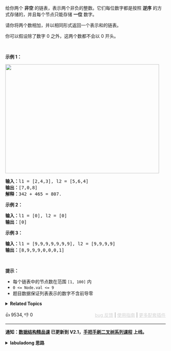<p>给你两个&nbsp;<strong>非空</strong> 的链表，表示两个非负的整数。它们每位数字都是按照&nbsp;<strong>逆序</strong>&nbsp;的方式存储的，并且每个节点只能存储&nbsp;<strong>一位</strong>&nbsp;数字。</p>

<p>请你将两个数相加，并以相同形式返回一个表示和的链表。</p>

<p>你可以假设除了数字 0 之外，这两个数都不会以 0&nbsp;开头。</p>

<p>&nbsp;</p>

<p><strong>示例 1：</strong></p> 
<img alt="" src="https://assets.leetcode-cn.com/aliyun-lc-upload/uploads/2021/01/02/addtwonumber1.jpg" style="width: 483px; height: 342px;" /> 
<pre>
<strong>输入：</strong>l1 = [2,4,3], l2 = [5,6,4]
<strong>输出：</strong>[7,0,8]
<strong>解释：</strong>342 + 465 = 807.
</pre>

<p><strong>示例 2：</strong></p>

<pre>
<strong>输入：</strong>l1 = [0], l2 = [0]
<strong>输出：</strong>[0]
</pre>

<p><strong>示例 3：</strong></p>

<pre>
<strong>输入：</strong>l1 = [9,9,9,9,9,9,9], l2 = [9,9,9,9]
<strong>输出：</strong>[8,9,9,9,0,0,0,1]
</pre>

<p>&nbsp;</p>

<p><strong>提示：</strong></p>

<ul> 
 <li>每个链表中的节点数在范围 <code>[1, 100]</code> 内</li> 
 <li><code>0 &lt;= Node.val &lt;= 9</code></li> 
 <li>题目数据保证列表表示的数字不含前导零</li> 
</ul>

<details><summary><strong>Related Topics</strong></summary>递归 | 链表 | 数学</details><br>

<div>👍 9534, 👎 0<span style='float: right;'><span style='color: gray;'><a href='https://github.com/labuladong/fucking-algorithm/discussions/939' target='_blank' style='color: lightgray;text-decoration: underline;'>bug 反馈</a> | <a href='https://labuladong.gitee.io/article/fname.html?fname=jb插件简介' target='_blank' style='color: lightgray;text-decoration: underline;'>使用指南</a> | <a href='https://labuladong.github.io/algo/images/others/%E5%85%A8%E5%AE%B6%E6%A1%B6.jpg' target='_blank' style='color: lightgray;text-decoration: underline;'>更多配套插件</a></span></span></div>

<div id="labuladong"><hr>

**通知：[数据结构精品课](https://aep.h5.xeknow.com/s/1XJHEO) 已更新到 V2.1，[手把手刷二叉树系列课程](https://aep.xet.tech/s/3YGcq3) 上线。**

<details><summary><strong>labuladong 思路</strong></summary>

## 基本思路

逆序存储很友好了，直接遍历链表就是从个位开始的，符合我们计算加法的习惯顺序。如果是正序存储，那倒要费点脑筋了，可能需要 [翻转链表](https://labuladong.github.io/article/fname.html?fname=递归反转链表的一部分) 或者使用栈来辅助。

这道题主要考察 [链表双指针技巧](https://labuladong.github.io/article/fname.html?fname=链表技巧) 和加法运算过程中对进位的处理。注意这个 `carry` 变量的处理，在我们手动模拟加法过程的时候会经常用到。

**代码中还用到一个链表的算法题中是很常见的「虚拟头结点」技巧，也就是 `dummy` 节点**。你可以试试，如果不使用 `dummy` 虚拟节点，代码会稍显复杂，而有了 `dummy` 节点这个占位符，可以避免处理初始的空指针情况，降低代码的复杂性。

**标签：[数据结构](https://mp.weixin.qq.com/mp/appmsgalbum?__biz=MzAxODQxMDM0Mw==&action=getalbum&album_id=1318892385270808576)，[链表双指针](https://mp.weixin.qq.com/mp/appmsgalbum?__biz=MzAxODQxMDM0Mw==&action=getalbum&album_id=2120596033251475465)**

## 解法代码

提示：🟢 标记的是我写的解法代码，🤖 标记的是 chatGPT 翻译的多语言解法代码。如有错误，可以 [点这里](https://github.com/labuladong/fucking-algorithm/issues/1113) 反馈和修正。

<div class="tab-panel"><div class="tab-nav">
<button data-tab-item="cpp" class="tab-nav-button btn " data-tab-group="default" onclick="switchTab(this)">cpp🤖</button>

<button data-tab-item="python" class="tab-nav-button btn " data-tab-group="default" onclick="switchTab(this)">python🤖</button>

<button data-tab-item="java" class="tab-nav-button btn active" data-tab-group="default" onclick="switchTab(this)">java🟢</button>

<button data-tab-item="go" class="tab-nav-button btn " data-tab-group="default" onclick="switchTab(this)">go🤖</button>

<button data-tab-item="javascript" class="tab-nav-button btn " data-tab-group="default" onclick="switchTab(this)">javascript🤖</button>
</div><div class="tab-content">
<div data-tab-item="cpp" class="tab-item " data-tab-group="default"><div class="highlight">

```cpp
// 注意：cpp 代码由 chatGPT🤖 根据我的 java 代码翻译，旨在帮助不同背景的读者理解算法逻辑。
// 本代码已经通过力扣的测试用例，应该可直接成功提交。

class Solution {
public:
    ListNode* addTwoNumbers(ListNode* l1, ListNode* l2) {
        // 在两条链表上的指针
        ListNode *p1 = l1, *p2 = l2;
        // 虚拟头结点（构建新链表时的常用技巧）
        ListNode *dummy = new ListNode(-1);
        // 指针 p 负责构建新链表
        ListNode *p = dummy;
        // 记录进位
        int carry = 0;
        // 开始执行加法，两条链表走完且没有进位时才能结束循环
        while (p1 != nullptr || p2 != nullptr || carry > 0) {
            // 先加上上次的进位
            int val = carry;
            if (p1 != nullptr) {
                val += p1->val;
                p1 = p1->next;
            }
            if (p2 != nullptr) {
                val += p2->val;
                p2 = p2->next;
            }
            // 处理进位情况
            carry = val / 10;
            val = val % 10;
            // 构建新节点
            p->next = new ListNode(val);
            p = p->next;
        }
        // 返回结果链表的头结点（去除虚拟头结点）
        return dummy->next;
    }
};
```

</div></div>

<div data-tab-item="python" class="tab-item " data-tab-group="default"><div class="highlight">

```python
# 注意：python 代码由 chatGPT🤖 根据我的 java 代码翻译，旨在帮助不同背景的读者理解算法逻辑。
# 本代码已经通过力扣的测试用例，应该可直接成功提交。

class Solution:
    def addTwoNumbers(self, l1: ListNode, l2: ListNode) -> ListNode:
        # 在两条链表上的指针
        p1, p2 = l1, l2
        # 虚拟头结点（构建新链表时的常用技巧）
        dummy = ListNode(-1)
        # 指针 p 负责构建新链表
        p = dummy
        # 记录进位
        carry = 0
        # 开始执行加法，两条链表走完且没有进位时才能结束循环
        while p1 or p2 or carry:
            # 先加上上次的进位
            val = carry
            if p1:
                val += p1.val
                p1 = p1.next
            if p2:
                val += p2.val
                p2 = p2.next
            # 处理进位情况
            carry, val = divmod(val, 10)
            # 构建新节点
            p.next = ListNode(val)
            p = p.next
        # 返回结果链表的头结点（去除虚拟头结点）
        return dummy.next
```

</div></div>

<div data-tab-item="java" class="tab-item active" data-tab-group="default"><div class="highlight">

```java
class Solution {
    public ListNode addTwoNumbers(ListNode l1, ListNode l2) {
        // 在两条链表上的指针
        ListNode p1 = l1, p2 = l2;
        // 虚拟头结点（构建新链表时的常用技巧）
        ListNode dummy = new ListNode(-1);
        // 指针 p 负责构建新链表
        ListNode p = dummy;
        // 记录进位
        int carry = 0;
        // 开始执行加法，两条链表走完且没有进位时才能结束循环
        while (p1 != null || p2 != null || carry > 0) {
            // 先加上上次的进位
            int val = carry;
            if (p1 != null) {
                val += p1.val;
                p1 = p1.next;
            }
            if (p2 != null) {
                val += p2.val;
                p2 = p2.next;
            }
            // 处理进位情况
            carry = val / 10;
            val = val % 10;
            // 构建新节点
            p.next = new ListNode(val);
            p = p.next;
        }
        // 返回结果链表的头结点（去除虚拟头结点）
        return dummy.next;
    }
}
```

</div></div>

<div data-tab-item="go" class="tab-item " data-tab-group="default"><div class="highlight">

```go
// 注意：go 代码由 chatGPT🤖 根据我的 java 代码翻译，旨在帮助不同背景的读者理解算法逻辑。
// 本代码已经通过力扣的测试用例，应该可直接成功提交。

func addTwoNumbers(l1 *ListNode, l2 *ListNode) *ListNode {
    // 在两条链表上的指针
    p1, p2 := l1, l2
    // 虚拟头结点（构建新链表时的常用技巧）
    dummy := &ListNode{-1, nil}
    // 指针 p 负责构建新链表
    p := dummy
    // 记录进位
    carry := 0
    // 开始执行加法，两条链表走完且没有进位时才能结束循环
    for p1 != nil || p2 != nil || carry > 0 {
        // 先加上上次的进位
        val := carry
        if p1 != nil {
            val += p1.Val
            p1 = p1.Next
        }
        if p2 != nil {
            val += p2.Val
            p2 = p2.Next
        }
        // 处理进位情况
        carry = val / 10
        val = val % 10
        // 构建新节点
        p.Next = &ListNode{val, nil}
        p = p.Next
    }
    // 返回结果链表的头结点（去除虚拟头结点）
    return dummy.Next
}
```

</div></div>

<div data-tab-item="javascript" class="tab-item " data-tab-group="default"><div class="highlight">

```javascript
// 注意：javascript 代码由 chatGPT🤖 根据我的 java 代码翻译，旨在帮助不同背景的读者理解算法逻辑。
// 本代码已经通过力扣的测试用例，应该可直接成功提交。

var addTwoNumbers = function(l1, l2) {
    // 在两条链表上的指针
    let p1 = l1, p2 = l2;
    // 虚拟头结点（构建新链表时的常用技巧）
    let dummy = new ListNode(-1);
    // 指针 p 负责构建新链表
    let p = dummy;
    // 记录进位
    let carry = 0;
    // 开始执行加法，两条链表走完且没有进位时才能结束循环
    while (p1 !== null || p2 !== null || carry > 0) {
        // 先加上上次的进位
        let val = carry;
        if (p1 !== null) {
            val += p1.val;
            p1 = p1.next;
        }
        if (p2 !== null) {
            val += p2.val;
            p2 = p2.next;
        }
        // 处理进位情况
        carry = Math.floor(val / 10);
        val = val % 10;
        // 构建新节点
        p.next = new ListNode(val);
        p = p.next;
    }
    // 返回结果链表的头结点（去除虚拟头结点）
    return dummy.next;
};
```

</div></div>
</div></div>

**类似题目**：
  - [445. 两数相加 II 🟠](/problems/add-two-numbers-ii)
  - [67. 二进制求和 🟢](/problems/add-binary)
  - [剑指 Offer II 025. 链表中的两数相加 🟠](/problems/lMSNwu)

</details>
</div>



